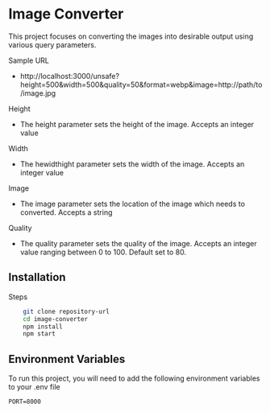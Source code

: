 # Image Converter

This project focuses on converting the images into desirable output using various query parameters.

Sample URL

- http://localhost:3000/unsafe?height=500&width=500&quality=50&format=webp&image=http://path/to/image.jpg

Height

- The height parameter sets the height of the image. Accepts an integer value

Width

- The hewidthight parameter sets the width of the image. Accepts an integer value

Image

- The image parameter sets the location of the image which needs to converted. Accepts a string

Quality

- The quality parameter sets the quality of the image. Accepts an integer value ranging between 0 to 100. Default set to 80.

## Installation

Steps

```bash
    git clone repository-url
    cd image-converter
    npm install
    npm start
```

## Environment Variables

To run this project, you will need to add the following environment variables to your .env file

`PORT=8000`
